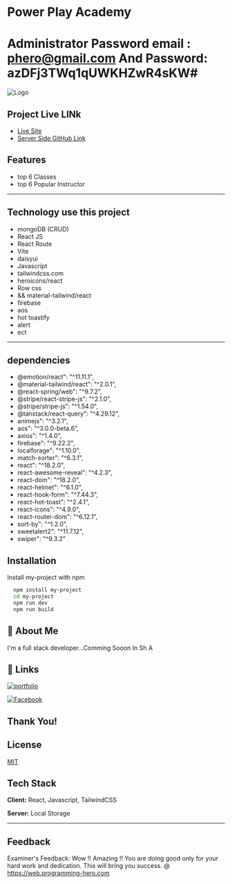 
# Power Play Academy
# Administrator Password email : phero@gmail.com And Password: azDFj3TWq1qUWKHZwR4sKW#



![Logo](https://encrypted-tbn0.gstatic.com/images?q=tbn:ANd9GcTKW13SWBeP3iPK72H6AF8l_o0f-58INUzV5w&usqp=CAU)


## Project Live LINk

 - [ Live Site ](https://power-play-academy.web.app)
 - [ Server Side GitHub Link ](https://github.com/programming-hero-web-course1/b7a12-summer-camp-server_side-RedowanSajeeb)

## Features

- top 6 Classes
- top 6 Popular Instructor
---------
## Technology use this project
- mongoDB (CRUD)
- React JS
- React Route 
- Vite
- daisyui
- Javascript
- tailwindcss.com
- heroicons/react
- Row css
- && material-tailwind/react
- firebase
- aos
- hot toastify
- alert
- ect
---------

## dependencies
- @emotion/react": "^11.11.1",
- @material-tailwind/react": "^2.0.1",
- @react-spring/web": "^9.7.2",
- @stripe/react-stripe-js": "^2.1.0",
- @stripe/stripe-js": "^1.54.0",
- @tanstack/react-query": "^4.29.12",
- animejs": "^3.2.1",
- aos": "^3.0.0-beta.6",
- axios": "^1.4.0",
- firebase": "^9.22.2",
- localforage": "^1.10.0",
- match-sorter": "^6.3.1",
- react": "^18.2.0",
- react-awesome-reveal": "^4.2.3",
- react-dom": "^18.2.0",
-  react-helmet": "^6.1.0",
-  react-hook-form": "^7.44.3",
-  react-hot-toast": "^2.4.1",
-  react-icons": "^4.9.0",
-  react-router-dom": "^6.12.1",
-  sort-by": "^1.2.0",
-  sweetalert2": "^11.7.12",
-  swiper": "^9.3.2"
## Installation

Install my-project with npm

```bash
  npm install my-project
  cd my-project
  npm run dev
  npm run build
```
    
## 🚀 About Me
I'm a full stack developer...Comming Sooon In Sh A


## 🔗 Links

[![portfolio](https://img.shields.io/badge/my_portfolio-000?style=for-the-badge&logo=ko-fi&logoColor=white)](https://github.com/RedowanSajeeb)

[![Facebook](https://static.vecteezy.com/system/resources/thumbnails/007/522/864/small/blue-social-media-icon-set-thumbs-comment-share-and-love-3d-style-vector.jpg)](https://www.facebook.com/redowan.sajeeb.9/)
## Thank You!


## License

[MIT](https://choosealicense.com/licenses/mit/)


## Tech Stack

**Client:** React, Javascript, TailwindCSS

**Server:** Local Storage

---
## Feedback


Examiner's Feedback: Wow !! Amazing !! You are doing good only for your hard work and dedication. This will bring you success. @ https://web.programming-hero.com



